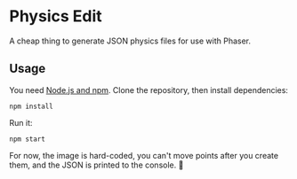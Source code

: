 # Physics Edit

A cheap thing to generate JSON physics files for use with Phaser.

## Usage

You need [Node.js and npm](https://nodejs.org/). Clone the repository, then install dependencies:

```
npm install
```

Run it:

```
npm start
```

For now, the image is hard-coded, you can't move points after you create them, and the JSON is printed to the console. 💩